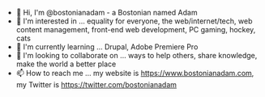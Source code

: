 - 👋 Hi, I'm @bostonianadam - a Bostonian named Adam
- 👀 I'm interested in ... equality for everyone, the web/internet/tech, web content management, front-end web development, PC gaming, hockey, cats
- 🌱 I'm currently learning ... Drupal, Adobe Premiere Pro
- 💞️ I'm looking to collaborate on ... ways to help others, share knowledge, make the world a better place
- 📫 How to reach me ... my website is https://www.bostonianadam.com, my Twitter is https://twitter.com/bostonianadam

<!---
bostonianadam/bostonianadam is a ✨ special ✨ repository because its `README.md` (this file) appears on your GitHub profile.
You can click the Preview link to take a look at your changes.
--->
